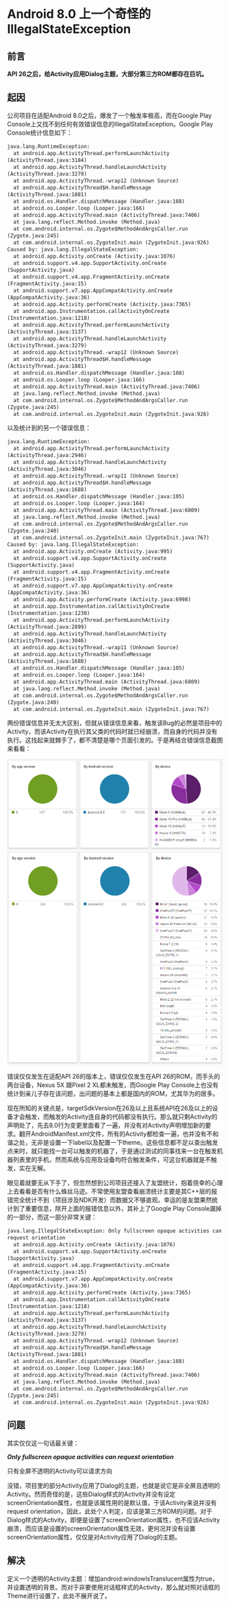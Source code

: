 # Android 8.0 上一个奇怪的IllegalStateException

## 前言

**API 26之后，给Activity应用Dialog主题，大部分第三方ROM都存在巨坑。**

## 起因

公司项目在适配Android 8.0之后，爆发了一个触发率极高，而在Google Play Console上又找不到任何有效错误信息的IllegalStateException。Google Play Console统计信息如下：
```
java.lang.RuntimeException:
  at android.app.ActivityThread.performLaunchActivity (ActivityThread.java:3184)
  at android.app.ActivityThread.handleLaunchActivity (ActivityThread.java:3279)
  at android.app.ActivityThread.-wrap12 (Unknown Source)
  at android.app.ActivityThread$H.handleMessage (ActivityThread.java:1881)
  at android.os.Handler.dispatchMessage (Handler.java:108)
  at android.os.Looper.loop (Looper.java:166)
  at android.app.ActivityThread.main (ActivityThread.java:7406)
  at java.lang.reflect.Method.invoke (Method.java)
  at com.android.internal.os.Zygote$MethodAndArgsCaller.run (Zygote.java:245)
  at com.android.internal.os.ZygoteInit.main (ZygoteInit.java:926)
Caused by: java.lang.IllegalStateException:
  at android.app.Activity.onCreate (Activity.java:1076)
  at android.support.v4.app.SupportActivity.onCreate (SupportActivity.java)
  at android.support.v4.app.FragmentActivity.onCreate (FragmentActivity.java:15)
  at android.support.v7.app.AppCompatActivity.onCreate (AppCompatActivity.java:36)
  at android.app.Activity.performCreate (Activity.java:7365)
  at android.app.Instrumentation.callActivityOnCreate (Instrumentation.java:1218)
  at android.app.ActivityThread.performLaunchActivity (ActivityThread.java:3137)
  at android.app.ActivityThread.handleLaunchActivity (ActivityThread.java:3279)
  at android.app.ActivityThread.-wrap12 (Unknown Source)
  at android.app.ActivityThread$H.handleMessage (ActivityThread.java:1881)
  at android.os.Handler.dispatchMessage (Handler.java:108)
  at android.os.Looper.loop (Looper.java:166)
  at android.app.ActivityThread.main (ActivityThread.java:7406)
  at java.lang.reflect.Method.invoke (Method.java)
  at com.android.internal.os.Zygote$MethodAndArgsCaller.run (Zygote.java:245)
  at com.android.internal.os.ZygoteInit.main (ZygoteInit.java:926)
```
以及统计到的另一个错误信息：
```
java.lang.RuntimeException:
  at android.app.ActivityThread.performLaunchActivity (ActivityThread.java:2946)
  at android.app.ActivityThread.handleLaunchActivity (ActivityThread.java:3046)
  at android.app.ActivityThread.-wrap11 (Unknown Source)
  at android.app.ActivityThread$H.handleMessage (ActivityThread.java:1688)
  at android.os.Handler.dispatchMessage (Handler.java:105)
  at android.os.Looper.loop (Looper.java:164)
  at android.app.ActivityThread.main (ActivityThread.java:6809)
  at java.lang.reflect.Method.invoke (Method.java)
  at com.android.internal.os.Zygote$MethodAndArgsCaller.run (Zygote.java:240)
  at com.android.internal.os.ZygoteInit.main (ZygoteInit.java:767)
Caused by: java.lang.IllegalStateException:
  at android.app.Activity.onCreate (Activity.java:995)
  at android.support.v4.app.SupportActivity.onCreate (SupportActivity.java)
  at android.support.v4.app.FragmentActivity.onCreate (FragmentActivity.java:15)
  at android.support.v7.app.AppCompatActivity.onCreate (AppCompatActivity.java:36)
  at android.app.Activity.performCreate (Activity.java:6998)
  at android.app.Instrumentation.callActivityOnCreate (Instrumentation.java:1230)
  at android.app.ActivityThread.performLaunchActivity (ActivityThread.java:2899)
  at android.app.ActivityThread.handleLaunchActivity (ActivityThread.java:3046)
  at android.app.ActivityThread.-wrap11 (Unknown Source)
  at android.app.ActivityThread$H.handleMessage (ActivityThread.java:1688)
  at android.os.Handler.dispatchMessage (Handler.java:105)
  at android.os.Looper.loop (Looper.java:164)
  at android.app.ActivityThread.main (ActivityThread.java:6809)
  at java.lang.reflect.Method.invoke (Method.java)
  at com.android.internal.os.Zygote$MethodAndArgsCaller.run (Zygote.java:240)
  at com.android.internal.os.ZygoteInit.main (ZygoteInit.java:767)
```
两份错误信息并无太大区别，但就从错误信息来看，触发该Bug的必然是项目中的Activity，而该Activity在执行其父类的代码时就已经崩溃，而自身的代码并没有执行。这找起来就棘手了，都不清楚是哪个页面引发的。于是再结合错误信息截图来看看：

<img src="imgs/2018-03-16-1.PNG" alt="图一"/>

<img src="imgs/2018-03-16-2.PNG" alt="图一"/>

错误仅仅发生在适配API 26的版本上，错误仅仅发生在API 26的ROM，而手头的两台设备，Nexus 5X 跟Pixel 2 XL都未触发，而Google Play Console上也没有统计到亲儿子存在该问题，出问题的基本上都是国内的ROM，尤其华为的居多。

现在所知的关键点是，targetSdkVersion在26及以上且系统API在26及以上的设备才会触发，而触发的Activity连自身的代码都没有执行。那么就只剩Activity的声明处了，先去8.0行为变更里面看了一遍，并没有对Activity声明增加新的要求。翻开AndroidManifest.xml文件，所有的Activity都检查一遍，也并没有不和谐之处，无非是设置一下label以及配置一下theme。这些信息都不足以查出触发点来时，就只能找一台可以触发的机器了，于是通过测试的同事找来一台在触发机器列表里的手机，然而系统与应用及设备均符合触发条件，可这台机器就是不触发，实在无解。

眼见着就要无从下手了，但忽然想到公司项目还接入了友盟统计，抱着侥幸的心理上去看看是否有什么蛛丝马迹。不常使用友盟查看崩溃统计主要是其C++层的报错完全统计不到（项目涉及NDK开发）而数据又不够直观。幸运的是友盟果然统计到了重要信息，除开上面的报错信息以外，其补上了Google Play Console漏掉的一部分，而这一部分非常关键：
```
java.lang.IllegalStateException: Only fullscreen opaque activities can request orientation
  at android.app.Activity.onCreate (Activity.java:1076)
  at android.support.v4.app.SupportActivity.onCreate (SupportActivity.java)
  at android.support.v4.app.FragmentActivity.onCreate (FragmentActivity.java:15)
  at android.support.v7.app.AppCompatActivity.onCreate (AppCompatActivity.java:36)
  at android.app.Activity.performCreate (Activity.java:7365)
  at android.app.Instrumentation.callActivityOnCreate (Instrumentation.java:1218)
  at android.app.ActivityThread.performLaunchActivity (ActivityThread.java:3137)
  at android.app.ActivityThread.handleLaunchActivity (ActivityThread.java:3279)
  at android.app.ActivityThread.-wrap12 (Unknown Source)
  at android.app.ActivityThread$H.handleMessage (ActivityThread.java:1881)
  at android.os.Handler.dispatchMessage (Handler.java:108)
  at android.os.Looper.loop (Looper.java:166)
  at android.app.ActivityThread.main (ActivityThread.java:7406)
  at java.lang.reflect.Method.invoke (Method.java)
  at com.android.internal.os.Zygote$MethodAndArgsCaller.run (Zygote.java:245)
  at com.android.internal.os.ZygoteInit.main (ZygoteInit.java:926)
```
## 问题
其实仅仅这一句话最关键：

***Only fullscreen opaque activities can request orientation***

只有全屏不透明的Activity可以请求方向

没错，项目里的部分Activity应用了Dialog的主题，也就是说它是非全屏且透明的Activity。然而奇怪的是，这些Dialog样式的Activity并没有设定screenOrientation属性，也就是该属性用的是默认值，于该Activity来说并没有request orientation，因此，此处个人判定，应该是第三方ROM的问题。对于Dialog样式的Activity，即便是设置了screenOrientation属性，也不应该Activity崩溃，而应该是设置的screenOrientation属性无效，更何况并没有设置screenOrientation属性，仅仅是对Activity应用了Dialog的主题。

## 解决
定义一个透明的Activity主题：增加android:windowIsTranslucent属性为true，并设置透明的背景。而对于非要使用对话框样式的Activity，那么就对照对话框的Theme进行设置了，此处不展开说了。